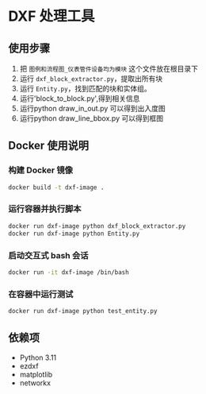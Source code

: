 # DXF 处理工具

## 使用步骤

1. 把 `图例和流程图_仪表管件设备均为模块` 这个文件放在根目录下
2. 运行 `dxf_block_extractor.py`，提取出所有块
3. 运行 `Entity.py`，找到匹配的块和实体组。
4. 运行'block_to_block.py',得到相关信息
5. 运行python draw_in_out.py 可以得到出入度图
6. 运行python draw_line_bbox.py 可以得到框图

## Docker 使用说明

### 构建 Docker 镜像

```bash
docker build -t dxf-image .
```

### 运行容器并执行脚本

```bash
docker run dxf-image python dxf_block_extractor.py
docker run dxf-image python Entity.py
```

### 启动交互式 bash 会话

```bash
docker run -it dxf-image /bin/bash
```

### 在容器中运行测试

```bash
docker run dxf-image python test_entity.py
```

## 依赖项

- Python 3.11
- ezdxf
- matplotlib
- networkx
